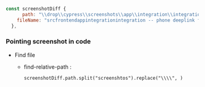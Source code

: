 

```js
const screenshotDiff {
      path: "\\drop\\cypress\\screenshots\\app\\integration\\integration.spec.js",
    fileName: "srcfrontendappintegrationintegration -- phone deeplink for chat -- should render correctly (1).png",
  },
```

### Pointing screenshot in code 

- Find file

  - find-relative-path : 

    ```
    screenshotDiff.path.split("screenshtos").replace("\\\\", )
    ```

    